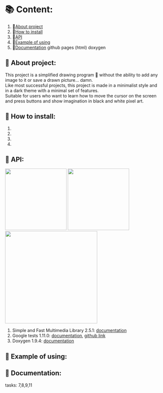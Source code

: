 # :books: Content:
1. :blue_book:[About project](https://github.com/Ruhrozz/SFML_test#about-project)
2. :green_book:[How to install](https://github.com/Ruhrozz/SFML_test#how-to-install)
3. :ledger:[API](https://github.com/Ruhrozz/SFML_test/#api)
4. :orange_book:[Example of using](https://github.com/Ruhrozz/SFML_test#example-of-using)
5. :closed_book:[Documentation](https://github.com/Ruhrozz/SFML_test#documentation) github pages (html) doxygen

## :blue_book: About project:

This project is a simplified drawing program :art: without the ability to add any image to it or save a drawn picture... damn.\
Like most successful projects, this project is made in a minimalist style and in a dark theme with a minimal set of features.\
Suitable for users who want to learn how to move the cursor on the screen and press buttons and show imagination in black and white pixel art.

## :green_book: How to install:
1.
2.
3.
4.

## :ledger: API:
<img src="https://camo.githubusercontent.com/f1cd6496aa46486fae925d16a7eac97db76be820a37cb33ad2bc7cedf4191183/68747470733a2f2f7777772e73666d6c2d6465762e6f72672f696d616765732f6c6f676f2e706e67" width="200" />
<img src="https://user-images.githubusercontent.com/72031225/169479448-7ed0b186-c025-4bc6-83ae-ca751057bb49.png" width="200" />
<img src="https://user-images.githubusercontent.com/72031225/169488191-74a0b54f-ab42-47c4-8292-1874283e3f2f.png" width="300" />


1. Simple and Fast Multimedia Library 2.5.1: [documentation](https://www.sfml-dev.org/documentation/2.5.1/)
2. Google tests 1.11.0: [documentation](https://google.github.io/googletest/), [github link](https://github.com/google/googletest)
3. Doxygen 1.9.4: [documentation](https://doxygen.nl/manual/index.html)

## :orange_book: Example of using:

## :closed_book: Documentation:


tasks: 7,8,9,11

